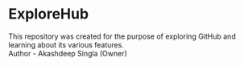 # ExploreHub
This repository was created for the purpose of exploring GitHub and learning about its various features.<br>
Author - Akashdeep Singla (Owner)

